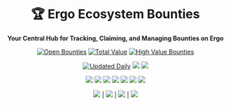 <div align="center">
  <h1>🏆 Ergo Ecosystem Bounties</h1>
  <p><strong>Your Central Hub for Tracking, Claiming, and Managing Bounties on Ergo</strong></p>

  <p>
    <a href="/bounties/all.md"><img src="https://img.shields.io/badge/Open%20Bounties-104%2B-brightgreen" alt="Open Bounties"></a>
    <a href="/bounties/all.md"><img src="https://img.shields.io/badge/💰%20Total%20Value-49,650.12%20ERG-success" alt="Total Value"></a>
    <a href="/bounties/all.md"><img src="https://img.shields.io/badge/🌟%20High%20Value-11%2B%20Over%201000%20ERG-gold" alt="High Value Bounties"></a>
   </p>
   
   <p>
    <a href="/bounties/all.md"><img src="https://img.shields.io/badge/📅%20Updated%20Daily-informational" alt="Updated Daily"></a>
    <a href="/docs/how-it-works.md"><img src="https://img.shields.io/badge/🔧%20How%20It%20Works-blue"></a>
    <a href="/docs/how-it-works.md"><img src="https://img.shields.io/badge/💎%20Donate-ff69b4"></a>
  </p>

  <p>
    <a href="/bounties/by_language/svelte.md"><img src="https://img.shields.io/badge/Svelte-2-DC322F"></a>
    <a href="/bounties/by_language/scala.md"><img src="https://img.shields.io/badge/Scala-71-DC322F"></a>
    <a href="/bounties/by_language/java.md"><img src="https://img.shields.io/badge/Java-1-007396"></a>
    <a href="/bounties/by_language/rust.md"><img src="https://img.shields.io/badge/Rust-23-DEA584"></a>
    <a href="/bounties/by_language/typescript.md"><img src="https://img.shields.io/badge/TypeScript-6-3178C6"></a>
    <a href="/bounties/by_language/unknown.md"><img src="https://img.shields.io/badge/Unknown-1-DC322F"></a>
    <a href="/bounties/by_language/"><img src="https://img.shields.io/badge/🌐%20All%20Languages-purple"></a>
  </p>

  <p>
    <a href="/bounties/all.md"><img src="https://img.shields.io/badge/✅%20Browse-blue"></a> | 
    <a href="/docs/submission-guide.md"><img src="https://img.shields.io/badge/🔒%20Reserve-green"></a> | 
    <a href="/docs/submission-guide.md"><img src="https://img.shields.io/badge/🚩%20Submit-orange"></a> | 
    <a href="/docs/add-missing-bounty-guide.md"><img src="https://img.shields.io/badge/➕%20Add%20Bounty-yellow"></a>
  </p>
</div>


